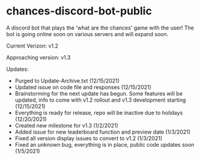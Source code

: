 # chances-discord-bot-public
A discord bot that plays the 'what are the chances' game with the user! The bot is going online soon on various servers and will expand soon.

Current Verizon: v1.2

Approaching version: v1.3

Updates:
- Purged to Update-Archive.txt (12/15/2021)
- Updated issue on code file and responses (12/15/2021)
- Brainstorming for the next update has begun. Some features will be updated, info to come with v1.2 rollout and v1.3 development starting (12/15/2021)
- Everything is ready for release, repo will be inactive due to holidays (12/20/2021)
- Created new milestone for v1.3 (1/2/2021)
- Added issue for new leaderboard function and preview date (1/3/2021)
- Fixed all version display issues to convert to v1.2 (1/3/2021)
- Fixed an unknown bug, everything is in place, public code updates soon (1/5/2021)
